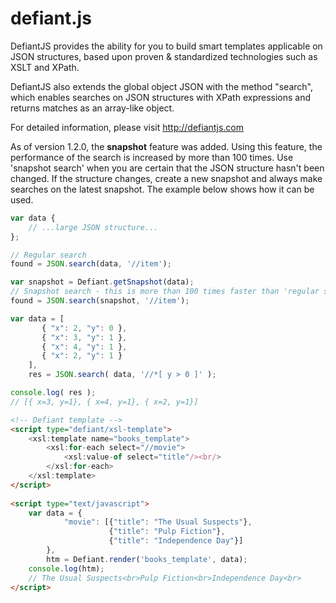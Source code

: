 defiant.js
==========

DefiantJS provides the ability for you to build smart templates applicable on JSON structures, based upon proven &amp; standardized technologies such as XSLT and XPath.

DefiantJS also extends the global object JSON with the method "search", which enables searches on JSON structures with XPath expressions and returns matches as an array-like object.

For detailed information, please visit http://defiantjs.com

As of version 1.2.0, the __snapshot__ feature was added. Using this feature, the performance of the search is increased by more than 100 times. Use 'snapshot search' when you are certain that the JSON structure hasn't been changed. If the structure changes, create a new snapshot and always make searches on the latest snapshot. The example below shows how it can be used.

```js
var data {
	// ...large JSON structure...
};

// Regular search
found = JSON.search(data, '//item');

var snapshot = Defiant.getSnapshot(data);
// Snapshot search - this is more than 100 times faster than 'regular search'
found = JSON.search(snapshot, '//item');
```

```js
var data = [
       { "x": 2, "y": 0 },
       { "x": 3, "y": 1 },
       { "x": 4, "y": 1 },
       { "x": 2, "y": 1 }
    ],
    res = JSON.search( data, '//*[ y > 0 ]' );

console.log( res );
// [{ x=3, y=1}, { x=4, y=1}, { x=2, y=1}]
```

```html
<!-- Defiant template -->
<script type="defiant/xsl-template">
    <xsl:template name="books_template">
        <xsl:for-each select="//movie">
            <xsl:value-of select="title"/><br/>
        </xsl:for-each>
    </xsl:template>
</script>
 
<script type="text/javascript">
    var data = {
            "movie": [{"title": "The Usual Suspects"},
                      {"title": "Pulp Fiction"},
                      {"title": "Independence Day"}]
        },
        htm = Defiant.render('books_template', data);
    console.log(htm);
    // The Usual Suspects<br>Pulp Fiction<br>Independence Day<br>
</script>
```
